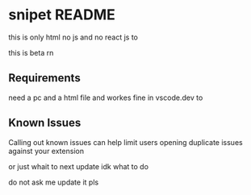 # snipet README

this is only html no js and no react js to 

this is beta rn

## Requirements

need a pc and a html file and workes fine in vscode.dev to
## Known Issues

Calling out known issues can help limit users opening duplicate issues against your extension

or just whait to next update idk what to do 

do not ask me update it pls 